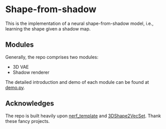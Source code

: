 # Shape-from-shadow
This is the implementation of a neural shape-from-shadow model, i.e., learning the shape given a shadow map.
## Modules
Generally, the repo comprises two modules:
* 3D VAE
* Shadow renderer

The detailed introduction and demo of each module can be found at [demo.py](https://github.com/yukiumi13/sfs/blob/main/demo.ipynb).
## Acknowledges
The repo is built heavily upon [nerf_template](https://github.com/ashawkey/nerf_template) and [3DShape2VecSet](https://github.com/1zb/3DShape2VecSet). Thank these fancy projects.
